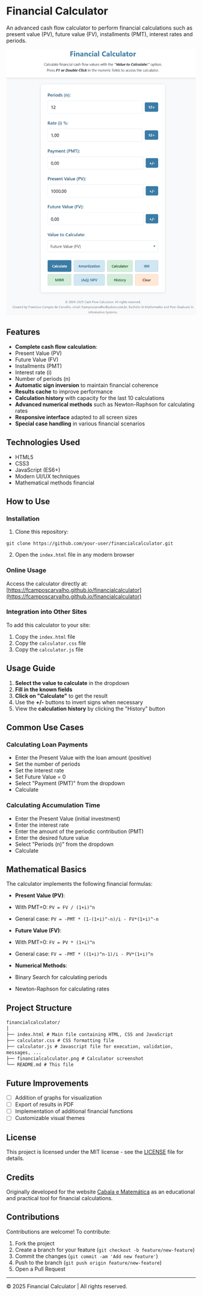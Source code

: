 # Financial Calculator

An advanced cash flow calculator to perform financial calculations such as present value (PV), future value (FV), installments (PMT), interest rates and periods.

![Financial Calculator](https://github.com/fcamposcarvalho/financialcalculator/raw/main/financialcalculator.png)

## Features

- **Complete cash flow calculation**:
- Present Value (PV)
- Future Value (FV)
- Installments (PMT)
- Interest rate (i)
- Number of periods (n)
- **Automatic sign inversion** to maintain financial coherence
- **Results cache** to improve performance
- **Calculation history** with capacity for the last 10 calculations
- **Advanced numerical methods** such as Newton-Raphson for calculating rates
- **Responsive interface** adapted to all screen sizes
- **Special case handling** in various financial scenarios

## Technologies Used

- HTML5
- CSS3
- JavaScript (ES6+)
- Modern UI/UX techniques
- Mathematical methods financial

## How to Use

### Installation

1. Clone this repository:
```
git clone https://github.com/your-user/financialcalculator.git
```
2. Open the `index.html` file in any modern browser

### Online Usage

Access the calculator directly at: [https://fcamposcarvalho.github.io/financialcalculator](https://fcamposcarvalho.github.io/financialcalculator)

### Integration into Other Sites

To add this calculator to your site:

1. Copy the `index.html` file
2. Copy the `calculator.css` file
3. Copy the `calculator.js` file

## Usage Guide

1. **Select the value to calculate** in the dropdown
2. **Fill in the known fields**
3. **Click on "Calculate"** to get the result
4. Use the **+/-** buttons to invert signs when necessary
5. View the **calculation history** by clicking the "History" button

## Common Use Cases

### Calculating Loan Payments
- Enter the Present Value with the loan amount (positive)
- Set the number of periods
- Set the interest rate
- Set Future Value = 0
- Select "Payment (PMT)" from the dropdown
- Calculate

### Calculating Accumulation Time
- Enter the Present Value (initial investment)
- Enter the interest rate
- Enter the amount of the periodic contribution (PMT)
- Enter the desired future value
- Select "Periods (n)" from the dropdown
- Calculate

## Mathematical Basics

The calculator implements the following financial formulas:

- **Present Value (PV)**:

- With PMT=0: `PV = FV / (1+i)^n`
- General case: `PV = -PMT * (1-(1+i)^-n)/i - FV*(1+i)^-n`

- **Future Value (FV)**:
- With PMT=0: `FV = PV * (1+i)^n`
- General case: `FV = -PMT * ((1+i)^n-1)/i - PV*(1+i)^n`

- **Numerical Methods**:
- Binary Search for calculating periods
- Newton-Raphson for calculating rates

## Project Structure

```
financialcalculator/
│
├── index.html # Main file containing HTML, CSS and JavaScript
├── calculator.css # CSS formatting file
├── calculator.js # Javascript file for execution, validation, messages, ...
├── financialcalculator.png # Calculator screenshot
└── README.md # This file
```

## Future Improvements

- [ ] Addition of graphs for visualization
- [ ] Export of results in PDF
- [ ] Implementation of additional financial functions
- [ ] Customizable visual themes

## License

This project is licensed under the MIT license - see the [LICENSE](LICENSE) file for details.

## Credits

Originally developed for the website [Cabala e Matemática](https://cabalaematematica.com.br/) as an educational and practical tool for financial calculations.

## Contributions

Contributions are welcome! To contribute:

1. Fork the project
2. Create a branch for your feature (`git checkout -b feature/new-feature`)
3. Commit the changes (`git commit -am 'Add new feature'`)
4. Push to the branch (`git push origin feature/new-feature`)
5. Open a Pull Request

---

© 2025 Financial Calculator | All rights reserved.
